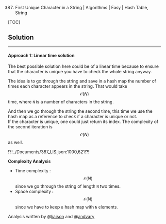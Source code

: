 387. First Unique Character in a String | Algorithms | Easy | Hash Table, String

[TOC]

## Solution

---

#### Approach 1: Linear time solution

The best possible solution here could be of a linear time 
because to ensure 
that the character is unique 
you have to check the whole string anyway. 

The idea is to go through the string and 
save in a hash map the number of times 
each character appears in the string. 
That would take $$\mathcal{O}(N)$$ time, 
where `N` is a number of characters in the string.
 
And then we go through the string the second time, this time 
we use the hash map as a reference to check if a character 
is unique or not.   
If the character is unique, one could just return its index. 
The complexity of the second iteration is $$\mathcal{O}(N)$$ as well.


!?!../Documents/387_LIS.json:1000,621!?!



**Complexity Analysis**

* Time complexity : $$\mathcal{O}(N)$$ since we go 
through the string of length `N` two times. 
* Space complexity : $$\mathcal{O}(N)$$ since we have to keep a hash map 
with `N` elements.

Analysis written by @[liaison](https://leetcode.com/liaison/)
and @[andvary](https://leetcode.com/andvary/)

